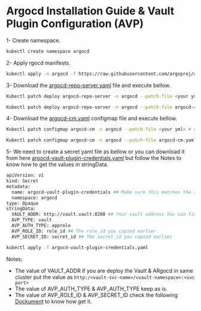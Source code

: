 # Argocd Installation Guide & Vault Plugin Configuration (AVP)

1- Create namespace.

```bash
kubectl create namespace argocd
```
2- Apply rgocd manifests.

```bash
kubectl apply -n argocd -f https://raw.githubusercontent.com/argoproj/argo-cd/stable/manifests/install.yaml
```

3- Download the [argocd-repo-server.yaml](https://github.com/mahafdah/argocd-installation-guide/blob/main/argocd-repo-server.yaml) file and execute bellow.

```bash
Kubectl patch deploy argocd-repo-server -n argocd --patch-file <your yml> # e.g. argocd-repo-server.yaml
```

```bash
Kubectl patch deploy argocd-repo-server -n argocd --patch-file argocd-repo-server.yaml
```
4- Download the [argocd-cm.yaml](https://github.com/mahafdah/argocd-installation-guide/blob/main/argocd-cm.yaml) configmap file and execute bellow.

```bash
Kubectl patch configmap argocd-cm -n argocd --patch-file <your yml> # e.g. argocd-cm.yaml
```

```bash
Kubectl patch configmap argocd-cm -n argocd --patch-file argocd-cm.yaml
```

5- We need to create a secret yaml file as bellow or you can download it from here [argocd-vault-plugin-credentials.yaml](https://github.com/mahafdah/argocd-installation-guide/blob/main/argocd-vault-plugin-credentials.yaml) but follow the Notes to know how to get the values in stringData.

```bash
apiVersion: v1
kind: Secret
metadata:
  name: argocd-vault-plugin-credentials ## Make sure this matches the same envFrom you put in the argocd-repo-server deployment
  namespace: argocd
type: Opaque
stringData:
  VAULT_ADDR: http://vault.vault:8200 ## Your vault address You can find this by running the command 'env' inside your vault pod and find VAULT_CLUSTER_ADDR=
  AVP_TYPE: vault
  AVP_AUTH_TYPE: approle
  AVP_ROLE_ID: role_id ## The role_id you copied earlier
  AVP_SECRET_ID: secret_id ## The secret_id you copied earlier
```

```bash
kubectl apply -f argocd-vault-plugin-credentials.yaml
```

Notes:
- The value of VAULT_ADDR if you are deploy the Vault & ARgocd in same cluster put the value as ```http:/<vault-svc-name>/<vault-namespace>:<svc port>```
- The value of AVP_AUTH_TYPE & AVP_AUTH_TYPE keep as is.
- The value of AVP_ROLE_ID & AVP_SECRET_ID check the following [Dockument](https://github.com/mahafdah/vault-installation-guide) to know how get it.
  

















